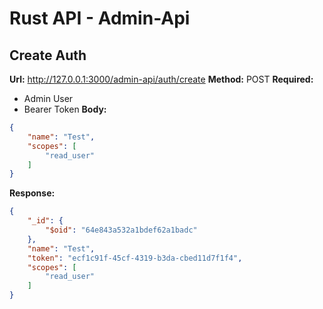 # Rust API - Admin-Api

## Create Auth
**Url:** http://127.0.0.1:3000/admin-api/auth/create
**Method:** POST
**Required:**
* Admin User
* Bearer Token
**Body:**
```json
{
    "name": "Test",
    "scopes": [
        "read_user"
    ]
}
```
**Response:**
```json
{
    "_id": {
        "$oid": "64e843a532a1bdef62a1badc"
    },
    "name": "Test",
    "token": "ecf1c91f-45cf-4319-b3da-cbed11d7f1f4",
    "scopes": [
        "read_user"
    ]
}
```